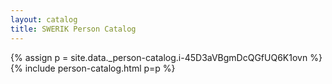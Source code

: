 ```yaml
---
layout: catalog
title: SWERIK Person Catalog
---
```

{% assign p = site.data._person-catalog.i-45D3aVBgmDcQGfUQ6K1ovn %}
{% include person-catalog.html p=p %}

